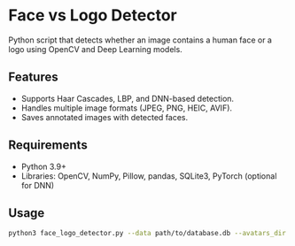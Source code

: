 # Face vs Logo Detector
Python script that detects whether an image contains a human face or a logo using OpenCV and Deep Learning models.

## Features
- Supports Haar Cascades, LBP, and DNN-based detection.
- Handles multiple image formats (JPEG, PNG, HEIC, AVIF).
- Saves annotated images with detected faces.

## Requirements
- Python 3.9+
- Libraries: OpenCV, NumPy, Pillow, pandas, SQLite3, PyTorch (optional for DNN)

## Usage
```bash
python3 face_logo_detector.py --data path/to/database.db --avatars_dir path/to/images/
